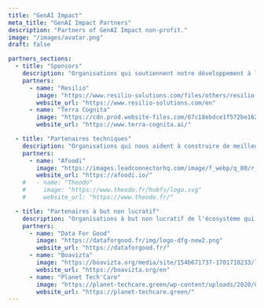 ```yaml
---
title: "GenAI Impact"
meta_title: "GenAI Impact Partners"
description: "Partners of GenAI Impact non-profit."
image: "/images/avatar.png"
draft: false

partners_sections:
  - title: "Sponsors"
    description: "Organisations qui soutiennent notre développement à long terme."
    partners:
      - name: "Resilio"
        image: "https://www.resilio-solutions.com/files/others/resilio-header.svg"
        website_url: "https://www.resilio-solutions.com/en"
      - name: "Terra Cognita"
        image: "https://cdn.prod.website-files.com/67c18ebdce1f572be162abcd/67c1d324695f826cfc71a7e4_TerraCognita_logo-p-500.png"
        website_url: "https://www.terra-cognita.ai/"

  - title: "Partenaires techniques"
    description: "Organisations qui nous aident à construire de meilleures méthodologies et outils."
    partners:
      - name: "Afoodi"
        image: "https://images.leadconnectorhq.com/image/f_webp/q_80/r_1200/u_https://assets.cdn.filesafe.space/Nmj0pJdt5x3T50oD9Y7c/media/68138295855ee9aa0779c7d9.png"
        website_url: "https://afoodi.io/"
    #   - name: "Theodo"
    #     image: "https://www.theodo.fr/hubfs/logo.svg"
    #     website_url: "https://www.theodo.fr/"

  - title: "Partenaires à but non lucratif"
    description: "Organisations à but non lucratif de l'écosystème qui nous soutiennent."
    partners:
      - name: "Data For Good"
        image: "https://dataforgood.fr/img/logo-dfg-new2.png"
        website_url: "https://dataforgood.fr/"
      - name: "Boavizta"
        image: "https://boavizta.org/media/site/154b671737-1701710233/logo_color.svg"
        website_url: "https://boavizta.org/en"
      - name: "Planet Tech'Care"
        image: "https://planet-techcare.green/wp-content/uploads/2020/09/logo.svg"
        website_url: "https://planet-techcare.green/"
---
```

